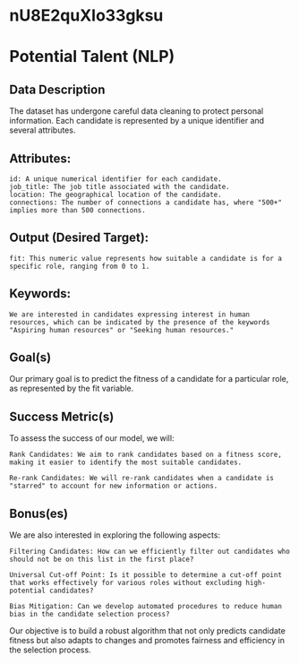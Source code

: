 # nU8E2quXIo33gksu
# Potential Talent (NLP)
## Data Description

The dataset has undergone careful data cleaning to protect personal information. Each candidate is represented by a unique identifier and several attributes.

## Attributes:

    id: A unique numerical identifier for each candidate.
    job_title: The job title associated with the candidate.
    location: The geographical location of the candidate.
    connections: The number of connections a candidate has, where "500+" implies more than 500 connections.

## Output (Desired Target):

    fit: This numeric value represents how suitable a candidate is for a specific role, ranging from 0 to 1.

## Keywords:

    We are interested in candidates expressing interest in human resources, which can be indicated by the presence of the keywords "Aspiring human resources" or "Seeking human resources."

## Goal(s)

Our primary goal is to predict the fitness of a candidate for a particular role, as represented by the fit variable.

## Success Metric(s)

To assess the success of our model, we will:

    Rank Candidates: We aim to rank candidates based on a fitness score, making it easier to identify the most suitable candidates.

    Re-rank Candidates: We will re-rank candidates when a candidate is "starred" to account for new information or actions.

## Bonus(es)

We are also interested in exploring the following aspects:

    Filtering Candidates: How can we efficiently filter out candidates who should not be on this list in the first place?

    Universal Cut-off Point: Is it possible to determine a cut-off point that works effectively for various roles without excluding high-potential candidates?

    Bias Mitigation: Can we develop automated procedures to reduce human bias in the candidate selection process?

Our objective is to build a robust algorithm that not only predicts candidate fitness but also adapts to changes and promotes fairness and efficiency in the selection process.
